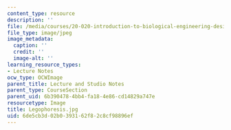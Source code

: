 ```yaml
---
content_type: resource
description: ''
file: /media/courses/20-020-introduction-to-biological-engineering-design-spring-2009/6de5cb3d02b0393162f82c8cf98896ef_Legophoresis.jpg
file_type: image/jpeg
image_metadata:
  caption: ''
  credit: ''
  image-alt: ''
learning_resource_types:
- Lecture Notes
ocw_type: OCWImage
parent_title: Lecture and Studio Notes
parent_type: CourseSection
parent_uid: 6b390478-4bb4-fa18-4e86-cd14829a747e
resourcetype: Image
title: Legophoresis.jpg
uid: 6de5cb3d-02b0-3931-62f8-2c8cf98896ef
---
```

